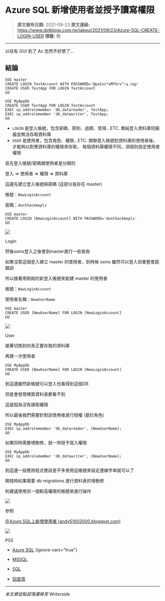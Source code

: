# Azure SQL 新增使用者並授予讀寫權限

> **原文發布日期:** 2021-09-23
> **原文連結:** https://www.dotblogs.com.tw/jakeuj/2021/09/23/Azure-SQL-CREATE-LOGIN-USER
> **標籤:** 無

---

以往有 GUI 到了 Az 忽然不好使了…

## 結論

```
USE master
CREATE LOGIN TestAccount WITH PASSWORD='@pa1xc*xMfkrv^~y_nqy'
CREATE USER TestApp FOR LOGIN TestAccount
GO

USE MyAppDb
CREATE USER TestApp FOR LOGIN TestAccount
EXEC sp_addrolemember 'db_datareader', TestApp;
EXEC sp_addrolemember 'db_datawriter', TestApp;
GO
```

* `LOGIN` 是登入帳號，包含密碼、原則、過期、禁用…ETC.
  單純登入資料庫伺服器並無法存取資料庫
* `USER` 是使用者，包含角色、權限…ETC.
  關聯登入帳號到資料庫的使用者後，才能夠以對應資料庫的權限來存取，
  每個資料庫權限不同，須個別設定使用者權限

首先登入帳號/密碼跟使用者是分開的

登入 => 使用者 => 權限 => 資料庫

這邊先建立登入帳號與密碼 (這部分是存在 master)

帳號：`NewLoginAccount`

密碼：`donthackmeplz`

```
USE master
CREATE LOGIN [NewLoginAccount] WITH PASSWORD='donthackmeplz'
GO
```

![](https://dotblogsfile.blob.core.windows.net/user/小小朱/169980c2-8359-4a4c-ba1b-606bb9fe53ef/1682410424.png.png)

Login

然後ssms登入之後會到master進行一些查詢

如果沒幫這個登入建立 master 的使用者，到時候 ssms 雖然可以登入但重整會跳錯誤

所以接著用剛剛的新登入帳號來創建 master 的使用者

帳號：`NewLoginAccount`

使用者名稱：`NewUserName`

```
USE master
CREATE USER [NewUserName] FOR LOGIN [NewLoginAccount]
GO
```

![](https://dotblogsfile.blob.core.windows.net/user/小小朱/169980c2-8359-4a4c-ba1b-606bb9fe53ef/1682410480.png.png)

User

接著切換到你真正要存取的資料庫

再建一次使用者

```
USE MyAppDb
CREATE USER [NewUserName] FOR LOGIN [NewLoginAccount]
GO
```

到這邊雖然新帳號可以登入也看得到這個DB

但是會發現裡面資料表都看不到

這是因為沒有讀取權限

所以最後我們需要針對該使用者進行授權 (基於角色)

```
USE MyAppDb
EXEC sp_addrolemember 'db_datareader', [NewUserName];
GO

```

如果同時需要增刪修，就一併授予寫入權限

```
USE MyAppDb
EXEC sp_addrolemember 'db_datawriter', [NewUserName];
GO
```

到這邊一般應用程式應該差不多使用這帳號來設定連線字串就可以了

開發時如果需要 db migrations 進行資料表的增刪修

則建議使用另一個較高權限的帳號來進行操作

![](https://dotblogsfile.blob.core.windows.net/user/jakeuj/169980c2-8359-4a4c-ba1b-606bb9fe53ef/1632377410.png)

參照

[在Azure SQL上新增使用者 (andy51002000.blogspot.com)](http://andy51002000.blogspot.com/2017/12/azure-sql.html)

![](https://card.psnprofiles.com/1/jakeuj.png)

PS5

* [Azure SQL](/jakeuj/Tags?qq=Azure%20SQL)
{ignore-vars="true"}
* [MSSQL](/jakeuj/Tags?qq=MSSQL)
* [SQL](/jakeuj/Tags?qq=SQL)

* [回首頁](/jakeuj)

---

*本文章從點部落遷移至 Writerside*
